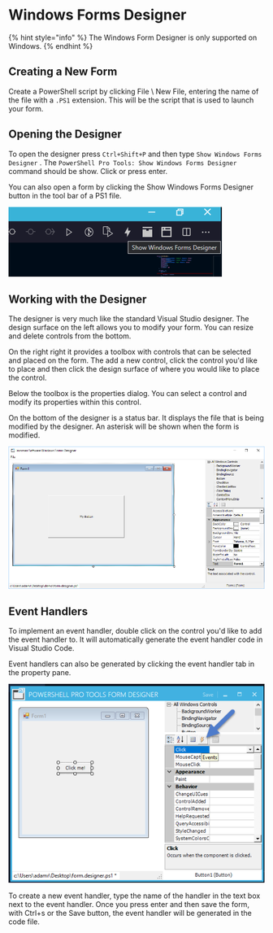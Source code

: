 # Windows Forms Designer

{% hint style="info" %}
The Windows Form Designer is only supported on Windows.
{% endhint %}

## Creating a New Form

Create a PowerShell script by clicking File \ New File, entering the name of the file with a `.PS1` extension. This will be the script that is used to launch your form. 

## Opening the Designer

To open the designer press `Ctrl+Shift+P` and then type `Show Windows Forms Designer` . The `PowerShell Pro Tools: Show Windows Forms Designer` command should be show. Click or press enter.  

You can also open a form by clicking the Show Windows Forms Designer button in the tool bar of a PS1 file. 

![](../../.gitbook/assets/image%20%2837%29.png)

## Working with the Designer

The designer is very much like the standard Visual Studio designer. The design surface on the left allows you to modify your form. You can resize and delete controls from the bottom.

On the right right it provides a toolbox with controls that can be selected and placed on the form. The add a new control, click the control you'd like to place and then click the design surface of where you would like to place the control. 

Below the toolbox is the properties dialog. You can select a control and modify its properties within this control. 

On the bottom of the designer is a status bar. It displays the file that is being modified by the designer. An asterisk will be shown when the form is modified. 

![](../../.gitbook/assets/image%20%2811%29.png)

## Event Handlers

To implement an event handler, double click on the control you'd like to add the event handler to. It will automatically generate the event handler code in Visual Studio Code. 

Event handlers can also be generated by clicking the event handler tab in the property pane. 

![Event handler pane](../../.gitbook/assets/image%20%281%29.png)

To create a new event handler, type the name of the handler in the text box next to the event handler. Once you press enter and then save the form, with Ctrl+s or the Save button, the event handler will be generated in the code file. 

## 



